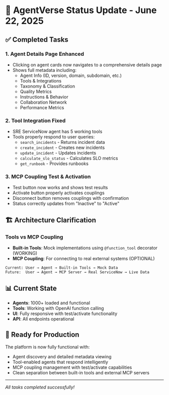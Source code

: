 # 🎉 AgentVerse Status Update - June 22, 2025

## ✅ Completed Tasks

### 1. **Agent Details Page Enhanced**
- Clicking on agent cards now navigates to a comprehensive details page
- Shows full metadata including:
  - Agent Info (ID, version, domain, subdomain, etc.)
  - Tools & Integrations
  - Taxonomy & Classification
  - Quality Metrics
  - Instructions & Behavior
  - Collaboration Network
  - Performance Metrics

### 2. **Tool Integration Fixed**
- SRE ServiceNow agent has 5 working tools
- Tools properly respond to user queries:
  - `search_incidents` - Returns incident data
  - `create_incident` - Creates new incidents
  - `update_incident` - Updates incidents
  - `calculate_slo_status` - Calculates SLO metrics
  - `get_runbook` - Provides runbooks

### 3. **MCP Coupling Test & Activation**
- Test button now works and shows test results
- Activate button properly activates couplings
- Disconnect button removes couplings with confirmation
- Status correctly updates from "Inactive" to "Active"

## 🏗️ Architecture Clarification

### Tools vs MCP Coupling
- **Built-in Tools**: Mock implementations using `@function_tool` decorator (WORKING)
- **MCP Coupling**: For connecting to real external systems (OPTIONAL)

```
Current: User → Agent → Built-in Tools → Mock Data
Future:  User → Agent → MCP Server → Real ServiceNow → Live Data
```

## 📊 Current State
- **Agents**: 1000+ loaded and functional
- **Tools**: Working with OpenAI function calling
- **UI**: Fully responsive with test/activate functionality
- **API**: All endpoints operational

## 🚀 Ready for Production
The platform is now fully functional with:
- Agent discovery and detailed metadata viewing
- Tool-enabled agents that respond intelligently
- MCP coupling management with test/activate capabilities
- Clean separation between built-in tools and external MCP servers

---
*All tasks completed successfully!*